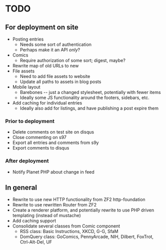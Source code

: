TODO
====

For deployment on site
----------------------

* Posting entries
  * Needs some sort of authentication
  * Perhaps make it an API *only*?
* Comics
  * Require authorization of some sort; digest, maybe?
* Rewrite map of old URLs to new
* File assets
  * Need to add file assets to website
  * Update all paths to assets in blog posts
* Mobile layout
  * Barebones -- just a changed stylesheet, potentially with fewer items
  * Ideally some JS functionality around the footers, sidebars, etc.
* Add caching for individual entries
  * Ideally also add for listings, and have publishing a post expire them

### Prior to deployment

* Delete comments on test site on disqus
* Close commenting on s97
* Export all entries and comments from s9y
* Export comments to disqus

### After deployment

* Notify Planet PHP about change in feed

In general
----------

* Rewrite to use new HTTP functionality from ZF2 http-foundation
* Rewrite to use rewritten Router from ZF2
* Create a renderer platform, and potentially rewrite to use PHP driven
  templating (instead of mustache)
* Add caching support
* Consolidate several classes from Comic component
  * RSS class: Basic Instructions, XKCD, G-G, SfaM
  * DomQuery class: GoComics, PennyArcade, NIH, Dilbert, FoxTrot, Ctrl-Alt-Del,
    UF
